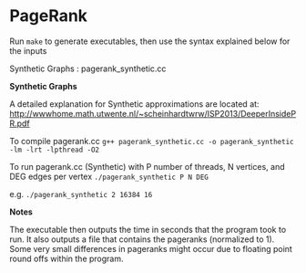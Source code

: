 PageRank
========

Run ```make``` to generate executables, then use the syntax explained below for the inputs

Synthetic Graphs : pagerank_synthetic.cc

**Synthetic Graphs**

A detailed explanation for Synthetic approximations are located at:
http://wwwhome.math.utwente.nl/~scheinhardtwrw/ISP2013/DeeperInsidePR.pdf

To compile pagerank.cc
    ```g++ pagerank_synthetic.cc -o pagerank_synthetic -lm -lrt -lpthread -O2```
  
To run pagerank.cc (Synthetic) with P number of threads, N vertices, and DEG edges per vertex
    ```./pagerank_synthetic P N DEG```

e.g.
    ```./pagerank_synthetic 2 16384 16```

**Notes**

The executable then outputs the time in seconds that the program took to run.
It also outputs a file that contains the pageranks (normalized to 1).
Some very small differences in pageranks might occur due to floating point round offs within the program.
